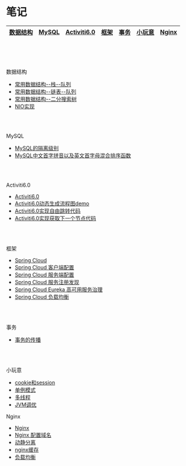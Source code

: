 # 笔记
[数据结构](#dataStructure)|[MySQL](#mysql)|[Activiti6.0](#activiti6.0)|[框架](#框架)|[事务](#事务)|[小玩意](#小玩意)|[Nginx](#Nginx)
-|-|-|-|-|-|-


<br>
<br>
<br>


<span id="dataStructure">数据结构</span>
* [常用数据结构--栈--队列](https://github.com/xufeifan1992/note/blob/master/MD/Java%E5%9F%BA%E7%A1%80-%E6%95%B0%E6%8D%AE%E7%BB%93%E6%9E%84/%E6%95%B0%E6%8D%AE%E7%BB%93%E6%9E%84-%E6%A0%88-%E9%98%9F%E5%88%97.md)
* [常用数据结构--链表--队列](https://github.com/xufeifan1992/note/blob/master/MD/Java%E5%9F%BA%E7%A1%80-%E6%95%B0%E6%8D%AE%E7%BB%93%E6%9E%84/%E6%95%B0%E6%8D%AE%E7%BB%93%E6%9E%84-%E9%93%BE%E8%A1%A8.md)
* [常用数据结构--二分搜索树](https://github.com/xufeifan1992/note/blob/master/MD/Java%E5%9F%BA%E7%A1%80-%E6%95%B0%E6%8D%AE%E7%BB%93%E6%9E%84/%E6%95%B0%E6%8D%AE%E7%BB%93%E6%9E%84-%E4%BA%8C%E5%88%86%E6%90%9C%E7%B4%A2%E6%A0%91.md)
* [NIO实现](https://github.com/xufeifan1992/note/blob/master/MD/NIO/NIO%E7%BD%91%E7%BB%9C%E7%BC%96%E7%A8%8B%E5%8E%9F%E7%90%86.md)

<br>
<br>

<span id="mysql">MySQL</span>
* [MySQL的隔离级别](https://github.com/xufeifan1992/note/blob/master/MD/MySQL/%E6%95%B0%E6%8D%AE%E5%BA%93%E9%9A%94%E7%A6%BB%E7%BA%A7%E5%88%AB.md)
* [MySQL中文首字拼音以及英文首字母混合排序函数](https://github.com/xufeifan1992/note/blob/master/MD/MySQL/MySQL%E4%B8%AD%E6%96%87%E9%A6%96%E5%AD%97%E6%AF%8D%EF%BC%8C%E8%8B%B1%E6%96%87%E5%AD%97%E6%AF%8D%E6%B7%B7%E5%90%88%E6%8E%92%E5%BA%8F%E5%87%BD%E6%95%B0.md)

<br>
<br>

<span id="activiti6.0">Activiti6.0</span>
* [Activiti6.0](https://github.com/xufeifan1992/note/blob/master/MD/activiti/%E5%B7%A5%E4%BD%9C%E6%B5%81-activiti6.0.md)
* [Activiti6.0动态生成流程图demo](https://github.com/xufeifan1992/note/blob/master/MD/activiti/activiti6.0%20%E5%8A%A8%E6%80%81%E7%94%9F%E6%88%90%E6%B5%81%E7%A8%8B%E5%9B%BE%2C%E4%BC%9A%E7%AD%BE%E6%B5%81%E7%A8%8B.md)
* [Activiti6.0实现自由跳转代码](https://github.com/xufeifan1992/note/blob/master/MD/activiti/activiti6.0%E5%AE%9E%E7%8E%B0%E8%87%AA%E7%94%B1%E8%B7%B3%E8%BD%AC.md)
* [Activiti6.0实现获取下一个节点代码](https://github.com/xufeifan1992/note/blob/master/MD/activiti/Activiti6.0%E5%AE%9E%E7%8E%B0%E8%8E%B7%E5%8F%96%E4%B8%8B%E4%B8%80%E4%B8%AA%E8%8A%82%E7%82%B9%E4%BB%A3%E7%A0%81.md)
<br>
<br>

<span id = "框架">框架</span>
* [Spring Cloud](https://github.com/xufeifan1992/note/blob/master/MD/%E6%A1%86%E6%9E%B6/Spring%20Cloud.md)
* [Spring Cloud 客户端配置](https://github.com/xufeifan1992/note/blob/master/MD/%E6%A1%86%E6%9E%B6/Spring%20Cloud%E9%85%8D%E7%BD%AE%E5%AE%A2%E6%88%B7%E7%AB%AF.md)
* [Spring Cloud 服务端配置](https://github.com/xufeifan1992/note/blob/master/MD/%E6%A1%86%E6%9E%B6/Spring%20Cloud%E9%85%8D%E7%BD%AE%E6%9C%8D%E5%8A%A1%E5%99%A8.md)
* [Spring Cloud 服务注册发现](https://github.com/xufeifan1992/note/blob/master/MD/%E6%A1%86%E6%9E%B6/Spring%20Cloud%E6%9C%8D%E5%8A%A1%E5%8F%91%E7%8E%B0%E6%B3%A8%E5%86%8C.md)
* [Spring Cloud Eureka 高可用服务治理](https://github.com/xufeifan1992/note/blob/master/MD/%E6%A1%86%E6%9E%B6/Spring%20Cloud%20Eureka%20%E9%AB%98%E5%8F%AF%E7%94%A8%E6%9C%8D%E5%8A%A1%E6%B2%BB%E7%90%86.md)
* [Spring Cloud 负载均衡](https://github.com/xufeifan1992/note/blob/master/MD/%E6%A1%86%E6%9E%B6/Spring%20Cloud%20%E8%B4%9F%E8%BD%BD%E5%9D%87%E8%A1%A1.md)
<br>
<br>

<span id = "事务">事务</span>
* [事务的传播](https://github.com/xufeifan1992/note/blob/master/MD/%E4%BA%8B%E5%8A%A1/%E4%BA%8B%E5%8A%A1%E7%9A%84%E4%BC%A0%E6%92%AD.md)

<br>
<br>

<span id = "小玩意">小玩意</span>
* [cookie和session](https://github.com/xufeifan1992/note/blob/master/MD/%E5%B0%8F%E6%8A%80%E6%9C%AF/cookie%E5%92%8Csession/Cookie%E5%92%8CSession.md)
* [单例模式](https://github.com/xufeifan1992/note/blob/master/MD/%E5%B0%8F%E6%8A%80%E6%9C%AF/%E8%AE%BE%E8%AE%A1%E6%A8%A1%E5%BC%8F/%E5%8D%95%E4%BE%8B%E6%A8%A1%E5%BC%8F.md)
* [多线程](https://github.com/xufeifan1992/note/blob/master/MD/Java%E5%9F%BA%E7%A1%80/%E5%A4%9A%E7%BA%BF%E7%A8%8B.md)
* [JVM调优](https://github.com/xufeifan1992/note/blob/master/MD/%E5%B0%8F%E6%8A%80%E6%9C%AF/JVM/JVM%E6%80%A7%E8%83%BD%E8%B0%83%E4%BC%98.md)

<span id = "Nginx">Nginx</span>
* [Nginx](https://github.com/xufeifan1992/note/blob/master/MD/%E5%B0%8F%E6%8A%80%E6%9C%AF/nginx/Nginx.md)
* [Nginx 配置域名](https://github.com/xufeifan1992/note/blob/master/MD/%E5%B0%8F%E6%8A%80%E6%9C%AF/nginx/Nginx%E9%85%8D%E7%BD%AE%E5%9F%9F%E5%90%8D.md)
* [动静分离](https://github.com/xufeifan1992/note/blob/master/MD/%E5%B0%8F%E6%8A%80%E6%9C%AF/nginx/%E5%8A%A8%E9%9D%99%E5%88%86%E7%A6%BB.md)
* [nginx缓存](https://github.com/xufeifan1992/note/blob/master/MD/%E5%B0%8F%E6%8A%80%E6%9C%AF/nginx/%E7%BC%93%E5%AD%98.md)
* [负载均衡](https://github.com/xufeifan1992/note/blob/master/MD/%E5%B0%8F%E6%8A%80%E6%9C%AF/nginx/%E8%B4%9F%E8%BD%BD%E5%9D%87%E8%A1%A1-%E8%BD%AE%E8%AE%AD.md)
